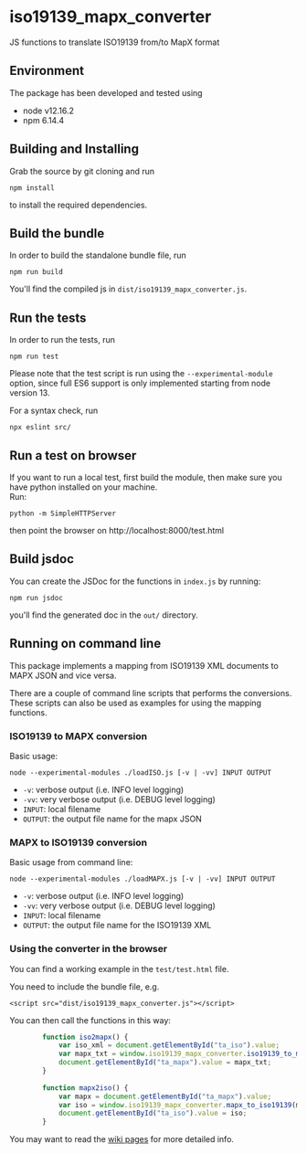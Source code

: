 # iso19139_mapx_converter
JS functions to translate ISO19139 from/to MapX format

## Environment 

The package has been developed and tested using
- node v12.16.2
- npm 6.14.4

## Building and Installing

Grab the source by git cloning and run

```shell
npm install
```

to install the required dependencies.


## Build the bundle

In order to build the standalone bundle file, run

```shell
npm run build
```

You'll find the compiled js in `dist/iso19139_mapx_converter.js`.


## Run the tests

In order to run the tests, run

```shell
npm run test
```

Please note that the test script is run using the `--experimental-module` option,
since full ES6 support is only implemented starting from node version 13.


For a syntax check, run

```shell
npx eslint src/
```
  
## Run a test on browser

If you want to run a local test, first build the module, then make sure you have python installed on your machine.  
Run:

```shell
python -m SimpleHTTPServer
```
 
 then point the browser on http://localhost:8000/test.html 

## Build jsdoc

You can create the JSDoc for the functions in `index.js` by running:

```shell
npm run jsdoc
```

you'll find the generated doc in the `out/` directory.

## Running on command line

This package implements a mapping from ISO19139 XML documents to MAPX JSON and vice versa.

There are a couple of command line scripts that performs the conversions. 
These scripts can also be used as examples for using the mapping functions.

### ISO19139 to MAPX conversion

Basic usage:

```
node --experimental-modules ./loadISO.js [-v | -vv] INPUT OUTPUT
```

- `-v`: verbose output (i.e. INFO level logging)
- `-vv`: very verbose output (i.e. DEBUG level logging)
- `INPUT`: local filename
- `OUTPUT`: the output file name for the mapx JSON


### MAPX to ISO19139 conversion

Basic usage from command line:

```
node --experimental-modules ./loadMAPX.js [-v | -vv] INPUT OUTPUT
```

- `-v`: verbose output (i.e. INFO level logging)
- `-vv`: very verbose output (i.e. DEBUG level logging)
- `INPUT`: local filename
- `OUTPUT`: the output file name for the ISO19139 XML

### Using the converter in the browser

You can find a working example in the `test/test.html` file.

You need to include the bundle file, e.g.

```
<script src="dist/iso19139_mapx_converter.js"></script>
```

You can then call the functions in this way:

```js
        function iso2mapx() {
            var iso_xml = document.getElementById("ta_iso").value;
            var mapx_txt = window.iso19139_mapx_converter.iso19139_to_mapx(iso_xml);
            document.getElementById("ta_mapx").value = mapx_txt;            
        }
        
        function mapx2iso() {
            var mapx = document.getElementById("ta_mapx").value;
            var iso = window.iso19139_mapx_converter.mapx_to_iso19139(mapx);
            document.getElementById("ta_iso").value = iso;            
        }
```


You may want to read the [wiki pages](https://github.com/geosolutions-it/iso19139_mapx_converter/wiki/) for more detailed info.
